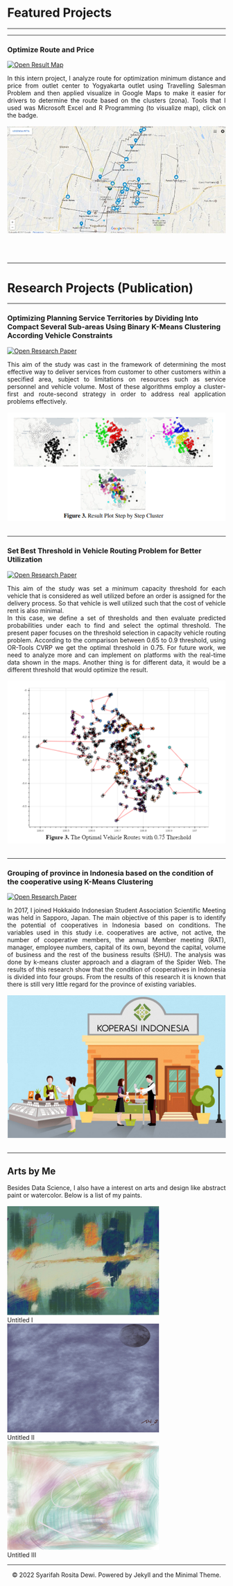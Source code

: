 # Featured Projects
---
<!-- ## Natural Language Processing

### CS224n: Natural Language Processing with Deep Learning

My complete implementation of assignments and projects in [***CS224n: Natural Language Processing with Deep Learning***](http://web.stanford.edu/class/cs224n/) by Stanford (Winter, 2019).

[![View on GitHub](https://img.shields.io/badge/GitHub-View_on_GitHub-blue?logo=GitHub)](https://github.com/chriskhanhtran/CS224n-NLP-Solutions/tree/master/assignments/)

**Neural Machine Translation:** An NMT system which translates texts from Spanish to English using a Bidirectional LSTM encoder for the source sentence and a Unidirectional LSTM Decoder with multiplicative attention for the target sentence ([GitHub](https://github.com/chriskhanhtran/CS224n-NLP-Solutions/tree/master/assignments/)).

**Dependency Parsing:** A Neural Transition-Based Dependency Parsing system with one-layer MLP ([GitHub](https://github.com/chriskhanhtran/CS224n-NLP-Assignments/tree/master/assignments/a3)).

<center><img src="images/nlp.png"/></center>

---
### Detect Non-negative Airline Tweets: BERT for Sentiment Analysis

[![Run in Google Colab](https://img.shields.io/badge/Colab-Run_in_Google_Colab-blue?logo=Google&logoColor=FDBA18)](https://colab.research.google.com/drive/1f32gj5IYIyFipoINiC8P3DvKat-WWLUK)

<div style="text-align: justify">The release of Google's BERT is described as the beginning of a new era in NLP. In this notebook I'll use the HuggingFace's transformers library to fine-tune pretrained BERT model for a classification task. Then I will compare BERT's performance with a baseline model, in which I use a TF-IDF vectorizer and a Naive Bayes classifier. The transformers library helps us quickly and efficiently fine-tune the state-of-the-art BERT model and yield an accuracy rate 10% higher than the baseline model.</div>

<center><img src="images/BERT-classification.png"/></center>

---
### Detect Food Trends from Facebook Posts: Co-occurence Matrix, Lift and PPMI

[![Open Notebook](https://img.shields.io/badge/Jupyter-Open_Notebook-blue?logo=Jupyter)](projects/detect-food-trends-facebook.html)
[![View on GitHub](https://img.shields.io/badge/GitHub-View_on_GitHub-blue?logo=GitHub)](https://github.com/chriskhanhtran/facebook-detect-food-trends)

<div style="text-align: justify">First I build co-occurence matrices of ingredients from Facebook posts from 2011 to 2015. Then, to identify interesting and rare ingredient combinations that occur more than by chance, I calculate Lift and PPMI metrics. Lastly, I plot time-series data of identified trends to validate my findings. Interesting food trends have emerged from this analysis.</div>
<br>
<center><img src="images/fb-food-trends.png"></center>
<br> -->

---
### Optimize Route and Price

[![Open Result Map](https://img.shields.io/badge/R-Open_R_Map-blue?logo=R)](https://s3.us-west-2.amazonaws.com/secure.notion-static.com/37d381f2-ef43-44b5-96db-f521d573a898/YKMAP.html?X-Amz-Algorithm=AWS4-HMAC-SHA256&X-Amz-Content-Sha256=UNSIGNED-PAYLOAD&X-Amz-Credential=AKIAT73L2G45EIPT3X45%2F20221222%2Fus-west-2%2Fs3%2Faws4_request&X-Amz-Date=20221222T033926Z&X-Amz-Expires=86400&X-Amz-Signature=3279f610398e237de07a97ddcb90ab136e98a0f9f348c76e65f20a604722f86f&X-Amz-SignedHeaders=host&x-id=GetObject)

<div style="text-align: justify">In this intern project, I analyze route for optimization minimum distance and price from outlet center to Yogyakarta outlet using Travelling Salesman Problem and then applied visualize in Google Maps to make it easier for drivers to determine the route based on the clusters (zona). Tools that I used was Microsoft Excel and R Programming (to visualize map), click on the badge.</div>
<br>
<center><img src="images/cluster_R_map.jpg"/></center>
<br>
<br>
<br>

---
# Research Projects (Publication)


---
### Optimizing Planning Service Territories by Dividing Into Compact Several Sub-areas Using Binary K-Means Clustering According Vehicle Constraints

[![Open Research Paper](https://img.shields.io/badge/PDF-Open_Research_Paper-blue?logo=adobe-acrobat-reader&logoColor=white)](https://arxiv.org/abs/2010.10934)

<div style="text-align: justify">This aim of the study was cast in the framework of determining the most effective way to deliver services from customer to other customers within a specified area, subject to limitations on resources such as service personnel and vehicle volume. Most of these algorithms employ a cluster-first and route-second strategy in order to address real application problems effectively.</div>
<br>
<center><img src="images/WP_Research_1.jpg"/></center>
<br>


---
### Set Best Threshold in Vehicle Routing Problem for Better Utilization

[![Open Research Paper](https://img.shields.io/badge/PDF-Open_Research_Paper-blue?logo=adobe-acrobat-reader&logoColor=white)](https://www.researchgate.net/publication/346926919_Set_Best_Threshold_in_Vehicle_Routing_Problem_for_Better_Utilization)

<div style="text-align: justify">This aim of the study was set a minimum capacity threshold for each vehicle that is considered as well utilized before an order is assigned for the delivery process. So that vehicle is well utilized such that the cost of vehicle rent is also minimal.
<br>
In this case, we define a set of thresholds and then evaluate predicted probabilities under each to find and select the optimal threshold. The present paper focuses on the threshold selection in capacity vehicle routing problem. According to the comparison between 0.65 to 0.9 threshold, using OR-Tools CVRP we get the optimal threshold in 0.75. For future work, we need to analyze more and can implement on platforms with the real-time data shown in the maps. Another thing is for different data, it would be a different threshold that would optimize the result.</div>
<br>
<center><img src="images/WP_Research_2.jpg"/></center>
<br>


---
### Grouping of province in Indonesia based on the condition of the cooperative using K-Means Clustering

[![Open Research Paper](https://img.shields.io/badge/PDF-Open_Research_Paper-blue?logo=adobe-acrobat-reader&logoColor=white)](https://s3.us-west-2.amazonaws.com/secure.notion-static.com/85cff0da-d55f-4926-9750-eec1a3c1d4a3/PUBLICATION.pdf?X-Amz-Algorithm=AWS4-HMAC-SHA256&X-Amz-Content-Sha256=UNSIGNED-PAYLOAD&X-Amz-Credential=AKIAT73L2G45EIPT3X45%2F20221221%2Fus-west-2%2Fs3%2Faws4_request&X-Amz-Date=20221221T092037Z&X-Amz-Expires=86400&X-Amz-Signature=9aee3783dac75d7a1c595282192813acb16bfab5aab5012cb7c4da06e76cdb52&X-Amz-SignedHeaders=host&response-content-disposition=filename%3D%22PUBLICATION.pdf%22&x-id=GetObject)

<div style="text-align: justify">In 2017, I joined Hokkaido Indonesian Student Association Scientific Meeting was held in Sapporo, Japan. The main objective of this paper is to identify the potential of cooperatives in Indonesia based on conditions. The variables used in this study i.e. cooperatives are active, not active, the number of cooperative members, the annual Member meeting (RAT), manager, employee numbers, capital of its own, beyond the capital, volume of business and the rest of the business results (SHU). The analysis was done by k-means cluster approach and a diagram of the Spider Web. The results of this research show that the condition of cooperatives in Indonesia is divided into four groups. From the results of this research it is known that there is still very little regard for the province of existing variables.</div>
<br>
<center><img src="images/Koperasi-Indonesia.jpg"/></center>
<br>


---
## Arts by Me

<!-- [![View My Films](https://img.shields.io/badge/YouTube-View_My_Films-grey?logo=youtube&labelColor=FF0000)](https://www.youtube.com/watch?v=vfZwdEWgUPE) -->

<div style="text-align: justify">Besides Data Science, I also have a interest on arts and design like abstract paint or watercolor. Below is a list of my paints.</div>
<br>

<div class="gallery">
<img src="images/Untitled I.jpg" alt="Northern Lights" width="350" height="250">
  <div class="desc">Untitled I</div>
<img src="images/Untitled II.jpg" alt="Northern Lights" width="350" height="250">
  <div class="desc">Untitled II</div>
<img src="images/Untitled III.jpg" alt="Northern Lights" width="350" height="250">
  <div class="desc">Untitled III</div>
  </div>
  
---
<center>© 2022 Syarifah Rosita Dewi. Powered by Jekyll and the Minimal Theme.</center>
